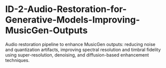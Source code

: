 # ID-2-Audio-Restoration-for-Generative-Models-Improving-MusicGen-Outputs
Audio restoration pipeline to enhance MusicGen outputs: reducing noise and quantization artifacts, improving spectral resolution and timbral fidelity using super-resolution, denoising, and diffusion-based enhancement techniques.
